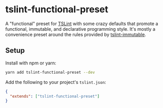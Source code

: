 # tslint-functional-preset

A "functional" preset for [TSLint](https://github.com/palantir/tslint) with some crazy defaults that promote a functional, immutable, and declarative programming style. It's mostly a convenience preset around the rules provided by [tslint-immutable](https://github.com/jonaskello/tslint-immutable).

## Setup

Install with npm or yarn:

```bash
yarn add tslint-functional-preset --dev
```

Add the following to your project's `tslint.json`:

```json
{
  "extends": ["tslint-functional-preset"]
}
```

